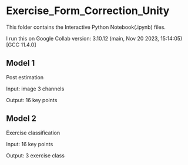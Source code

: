 # Exercise_Form_Correction_Unity

This folder contains the Interactive Python Notebook(.ipynb) files. 

I run this on Google Collab version: 3.10.12 (main, Nov 20 2023, 15:14:05) [GCC 11.4.0]

## Model 1
Post estimation

Input: image 3 channels

Output: 16 key points

## Model 2
Exercise classification

Input: 16 key points

Output: 3 exercise class



